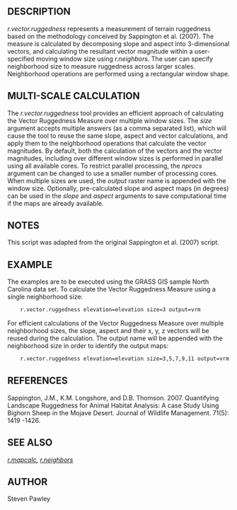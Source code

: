 ## DESCRIPTION

*r.vector.ruggedness* represents a measurement of terrain ruggedness
based on the methodology conceived by Sappington et al. (2007). The
measure is calculated by decomposing slope and aspect into 3-dimensional
vectors, and calculating the resultant vector magnitude within a
user-specified moving window size using *r.neighbors*. The user can
specify neighborhood size to measure ruggedness across larger scales.
Neighborhood operations are performed using a rectangular window shape.

## MULTI-SCALE CALCULATION

The *r.vector.ruggedness* tool provides an efficient approach of
calculating the Vector Ruggedness Measure over multiple window sizes.
The *size* argument accepts multiple answers (as a comma separated
list), which will cause the tool to reuse the same slope, aspect and
vector calculations, and apply them to the neighborhood operations that
calculate the vector magnitudes. By default, both the calculation of the
vectors and the vector magnitudes, including over different window sizes
is performed in parallel using all available cores. To restrict parallel
processing, the *nprocs* argument can be changed to use a smaller number
of processing cores. When multiple sizes are used, the *output* raster
name is appended with the window size. Optionally, pre-calculated slope
and aspect maps (in degrees) can be used in the *slope* and *aspect*
arguments to save computational time if the maps are already available.

## NOTES

This script was adapted from the original Sappington et al. (2007)
script.

## EXAMPLE

The examples are to be executed using the GRASS GIS sample North
Carolina data set. To calculate the Vector Ruggedness Measure using a
single neighborhood size:

```sh
    r.vector.ruggedness elevation=elevation size=3 output=vrm
```

For efficient calculations of the Vector Ruggedness Measure over
multiple neighborhood sizes, the slope, aspect and their x, y, z vectors
will be reused during the calculation. The output name will be appended
with the neighborhood size in order to identify the output maps:

```sh
    r.vector.ruggedness elevation=elevation size=3,5,7,9,11 output=vrm
```

## REFERENCES

Sappington, J.M., K.M. Longshore, and D.B. Thomson. 2007. Quantifying
Landscape Ruggedness for Animal Habitat Analysis: A case Study Using
Bighorn Sheep in the Mojave Desert. Journal of Wildlife Management.
71(5): 1419 -1426.

## SEE ALSO

*[r.mapcalc](https://grass.osgeo.org/grass-stable/manuals/r.mapcalc.html),
[r.neighbors](https://grass.osgeo.org/grass-stable/manuals/r.neighbors.html)*

## AUTHOR

Steven Pawley
